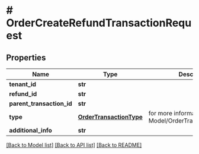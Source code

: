 # # OrderCreateRefundTransactionRequest


## Properties 


Name | Type | Description | Notes
------------ | ------------- | ------------- | -------------
**tenant_id**| **str** |   |
**refund_id**| **str** |   |
**parent_transaction_id**| **str** |   | [optional]
**type**| [**OrderTransactionType**](OrderTransactionType.md) |  for more information please, see Model/OrderTransactionType.php  | [optional] [default to OrderTransactionType.UNKNOWN]
**additional_info**| **str** |   | [optional]


[[Back to Model list]](../../README.md#models) [[Back to API list]](../../README.md#endpoints) [[Back to README]](../../README.md)

